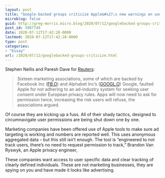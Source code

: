 ```yaml
---
layout: post
title: "Google-backed groups criticize Apple&#x27;s new warnings on user tracking"
microblog: false
guid: http://greg-morris.micro.blog/2020/07/12/googlebacked-groups-criticize.html
post_id: 3987749
date: 2020-07-12T17:42:28-0000
lastmod: 2020-07-12T17:42:28-0000
type: post
categories:
- "Essay"
url: /2020/07/12/googlebacked-groups-criticize.html
---
```

<!--kg-card-begin: html--><p>Stephen Nellis and Paresh Dave for <a href="https://uk.reuters.com/article/uk-google-apple/google-backed-groups-criticize-apples-new-warnings-on-user-tracking-idUKKBN2440VG">Reuters</a>:</p>
<blockquote><p>Sixteen marketing associations, some of which are backed by Facebook Inc (<a href="https://uk.reuters.com/companies/FB.O">FB.O</a>) and Alphabet Inc’s (<a href="https://uk.reuters.com/companies/GOOGL.O">GOOGL.O</a>) Google, faulted Apple for not adhering to an ad-industry system for seeking user consent under European privacy rules. Apps will now need to ask for permission twice, increasing the risk users will refuse, the associations argued.</p></blockquote>
<p>Of course they are kicking up a fuss. All of their shady tactics, designed to circumnavigate user permissions are being shut down one by one.</p>
<p>Marketing companies have been offered use of Apple tools to make sure ad targeting is working and numbers are reported well. This uses anonymous aggregated data – but this still isn’t enough. The tool is “engineered to not track users, there’s no need to request permission to track,” Brandon Van Ryswyk, an Apple privacy engineer,</p>
<p>These companies want access to user specific data and clear tracking of clearly defined individuals. These are not marketing businesses, they are spying on you and have made it looks like advertising.</p>
<!--kg-card-end: html-->
